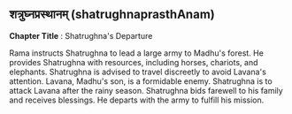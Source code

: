 ## शत्रुघ्नप्रस्थानम् (shatrughnaprasthAnam)
**Chapter Title** : Shatrughna's Departure

Rama instructs Shatrughna to lead a large army to Madhu's forest. He provides Shatrughna with resources, including horses, chariots, and elephants. Shatrughna is advised to travel discreetly to avoid Lavana's attention. Lavana, Madhu's son, is a formidable enemy. Shatrughna is to attack Lavana after the rainy season. Shatrughna bids farewell to his family and receives blessings. He departs with the army to fulfill his mission.